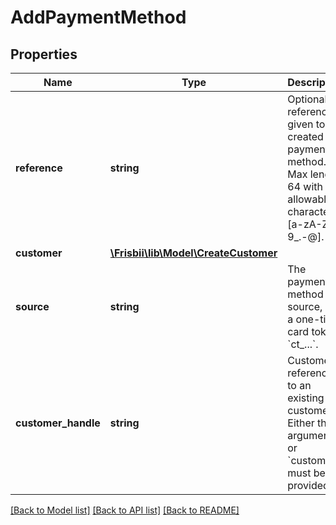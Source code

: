 # AddPaymentMethod

## Properties
Name | Type | Description | Notes
------------ | ------------- | ------------- | -------------
**reference** | **string** | Optional reference given to the created payment method. Max length 64 with allowable characters [a-zA-Z0-9_.-@]. | [optional] 
**customer** | [**\Frisbii\lib\Model\CreateCustomer**](CreateCustomer.md) |  | [optional] 
**source** | **string** | The payment method source, e.g. a one-time card token &#x60;ct_...&#x60;. | 
**customer_handle** | **string** | Customer reference to an existing customer. Either this argument or &#x60;customer&#x60; must be provided. | [optional] 

[[Back to Model list]](../../README.md#documentation-for-models) [[Back to API list]](../../README.md#documentation-for-api-endpoints) [[Back to README]](../../README.md)

